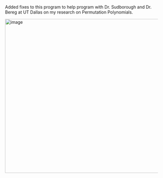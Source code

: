 Added fixes to this program to help program with Dr. Sudborough and Dr. Bereg at UT Dallas on my research on Permutation Polynomials. 

<img width="508" alt="image" src="https://github.com/amberhasan/map_search/assets/12038406/95287845-6eb8-407f-a969-d3b56bccbe62">
